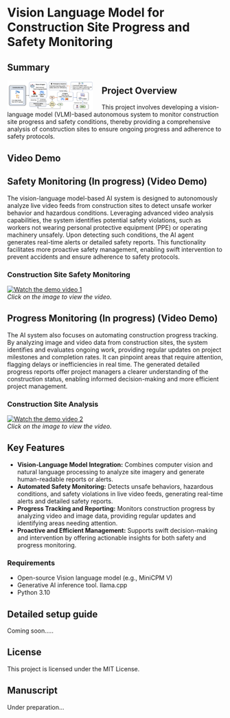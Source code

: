 # Vision Language Model for Construction Site Progress and Safety Monitoring
## Summary
<img src="/fig1.png" style="float: left; margin-right: 20px; max-width: 200px;">

## Project Overview

This project involves developing a vision-language model (VLM)-based autonomous system to monitor construction site progress and safety conditions, thereby providing a comprehensive analysis of construction sites to ensure ongoing progress and adherence to safety protocols.

## Video Demo
## Safety Monitoring (In progress) (Video Demo)

The vision-language model-based AI system is designed to autonomously analyze live video feeds from construction sites to detect unsafe worker behavior and hazardous conditions. Leveraging advanced video analysis capabilities, the system identifies potential safety violations, such as workers not wearing personal protective equipment (PPE) or operating machinery unsafely. Upon detecting such conditions, the AI agent generates real-time alerts or detailed safety reports. This functionality facilitates more proactive safety management, enabling swift intervention to prevent accidents and ensure adherence to safety protocols.
### Construction Site Safety Monitoring

[![Watch the demo video 1](https://img.youtube.com/vi/YAbu5tAo1wY/0.jpg)](https://www.youtube.com/watch?v=YAbu5tAo1wY)  
*Click on the image to view the video.*


## Progress Monitoring (In progress) (Video Demo)

The AI system also focuses on automating construction progress tracking. By analyzing image and video data from construction sites, the system identifies and evaluates ongoing work, providing regular updates on project milestones and completion rates. It can pinpoint areas that require attention, flagging delays or inefficiencies in real time. The generated detailed progress reports offer project managers a clearer understanding of the construction status, enabling informed decision-making and more efficient project management.
### Construction Site Analysis

[![Watch the demo video 2](https://img.youtube.com/vi/ozWKWEN83lY/0.jpg)](https://www.youtube.com/watch?v=ozWKWEN83lY)  
*Click on the image to view the video.*


## Key Features

- **Vision-Language Model Integration:** Combines computer vision and natural language processing to analyze site imagery and generate human-readable reports or alerts.
- **Automated Safety Monitoring:** Detects unsafe behaviors, hazardous conditions, and safety violations in live video feeds, generating real-time alerts and detailed safety reports.
- **Progress Tracking and Reporting:** Monitors construction progress by analyzing video and image data, providing regular updates and identifying areas needing attention.
- **Proactive and Efficient Management:** Supports swift decision-making and intervention by offering actionable insights for both safety and progress monitoring.



### Requirements
- Open-source Vision language model (e.g., MiniCPM V)
- Generative AI inference tool. llama.cpp
- Python 3.10



## Detailed setup guide
Coming soon.....

## License
This project is licensed under the MIT License.

## Manuscript
Under preparation...


